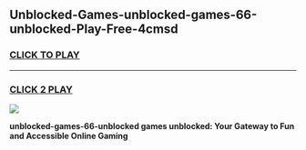 
## Unblocked-Games-unblocked-games-66-unblocked-Play-Free-4cmsd
<h3>
<a href="https://premium76.site?title=unblocked-games-66-unblocked&ref=18A1">CLICK TO PLAY</a></h3>
<hr>

<h3>
<a href="https://premium76.site?title=unblocked-games-66-unblocked&ref=18A1">CLICK 2 PLAY</a>
  
</h3>

<a href="https://premium76.site?title=unblocked-games-66-unblocked&ref=18A1"><img src="https://clearcache.store/games.png"></a>


**unblocked-games-66-unblocked games unblocked: Your Gateway to Fun and Accessible Online Gaming**
